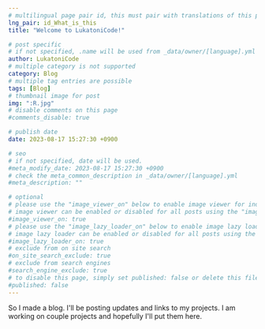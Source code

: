```yaml
---
# multilingual page pair id, this must pair with translations of this page. (This name must be unique)
lng_pair: id_What_is_this
title: "Welcome to LukatoniCode!"

# post specific
# if not specified, .name will be used from _data/owner/[language].yml
author: LukatoniCode
# multiple category is not supported
category: Blog
# multiple tag entries are possible
tags: [Blog]
# thumbnail image for post
img: ":R.jpg"
# disable comments on this page
#comments_disable: true

# publish date
date: 2023-08-17 15:27:30 +0900

# seo
# if not specified, date will be used.
#meta_modify_date: 2023-08-17 15:27:30 +0900
# check the meta_common_description in _data/owner/[language].yml
#meta_description: ""

# optional
# please use the "image_viewer_on" below to enable image viewer for individual pages or posts (_posts/ or [language]/_posts folders).
# image viewer can be enabled or disabled for all posts using the "image_viewer_posts: true" setting in _data/conf/main.yml.
#image_viewer_on: true
# please use the "image_lazy_loader_on" below to enable image lazy loader for individual pages or posts (_posts/ or [language]/_posts folders).
# image lazy loader can be enabled or disabled for all posts using the "image_lazy_loader_posts: true" setting in _data/conf/main.yml.
#image_lazy_loader_on: true
# exclude from on site search
#on_site_search_exclude: true
# exclude from search engines
#search_engine_exclude: true
# to disable this page, simply set published: false or delete this file
#published: false
---
```

<!-- outline-start -->

So I made a blog. 
I'll be posting updates and links to my projects.
I am working on couple projects and hopefully I'll put them here.
